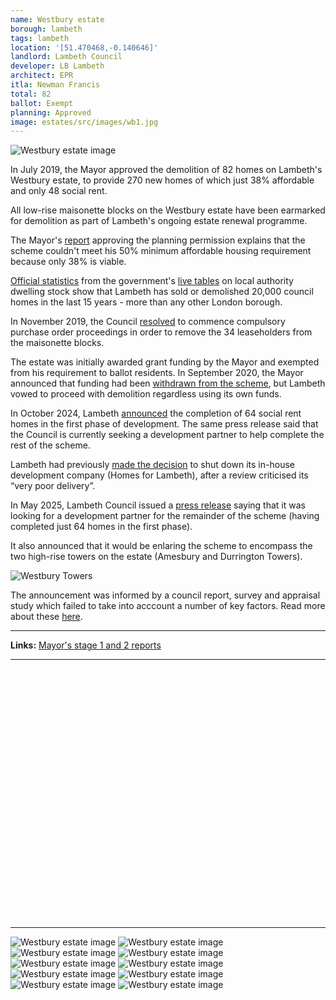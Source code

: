 ```yaml
---
name: Westbury estate 
borough: lambeth
tags: lambeth
location: '[51.470468,-0.140646]'
landlord: Lambeth Council
developer: LB Lambeth
architect: EPR
itla: Newman Francis
total: 82
ballot: Exempt
planning: Approved
image: estates/src/images/wb1.jpg
---
```

![Westbury estate image](src/images/wb1.jpg)

In July 2019, the Mayor approved the demolition of 82 homes on Lambeth's Westbury estate, to provide 270 new homes of which just 38% affordable and only 48 social rent.

All low-rise maisonette blocks on the Westbury estate have been earmarked for demolition as part of Lambeth's ongoing estate renewal programme.

The Mayor's [report](https://www.london.gov.uk/sites/default/files/public%3A//public%3A//PAWS/media_id_469670///westbury_estate_report.pdf) approving the planning permission explains that the scheme couldn't meet his 50% minimum affordable housing requirement because only 38% is viable. 

[Official statistics](https://www.gov.uk/government/uploads/system/uploads/attachment_data/file/674346/LT_116.xlsx) from the government's [live tables](https://www.gov.uk/government/statistical-data-sets/live-tables-on-dwelling-stock-including-vacants) on local authority dwelling stock show that Lambeth has sold or demolished 20,000 council homes in the last 15 years - more than any other London borough.

In November 2019, the Council [resolved](https://moderngov.lambeth.gov.uk/mgIssueHistoryHome.aspx?IId=56827&PlanId=831&RPID=0) to commence compulsory purchase order proceedings in order to remove the 34 leaseholders from the maisonette blocks.

The estate was initially awarded grant funding by the Mayor and exempted from his requirement to ballot residents. In September 2020, the Mayor announced that funding had been [withdrawn from the scheme](https://www.insidehousing.co.uk/news/news/gla-funding-withdrawn-for-three-major-council-estate-regeneration-schemes-68045), but Lambeth vowed to proceed with demolition regardless using its own funds.

In October 2024, Lambeth [announced](https://love.lambeth.gov.uk/lambeth-plans-for-westbury-estate-renewal-progresses/) the completion of 64 social rent homes in the first phase of development. The same press release said that the Council is currently seeking a development partner to help complete the rest of the scheme. 

Lambeth had previously [made the decision](https://www.insidehousing.co.uk/news/london-council-plans-to-deliver-at-least-500-new-homes-by-2030-85865) to shut down its in-house development company (Homes for Lambeth), after a review criticised its “very poor delivery”.

In May 2025, Lambeth Council issued a [press release](https://love.lambeth.gov.uk/lambeth-an-extra-300-new-homes-could-be-added-to-council-estate/) saying that it was looking for a development partner for the remainder of the scheme (having completed just 64 homes in the first phase). 

It also announced that it would be enlaring the scheme to encompass the two high-rise towers on the estate (Amesbury and Durrington Towers).

![Westbury Towers](https://love.lambeth.gov.uk/wp-content/uploads/2025/05/Westbury-Towers-e1746095951802.png)

The announcement was informed by a council report, survey and appraisal study which failed to take into acccount a number of key factors. Read more about these [here](https://estatewatch.london/blog/Westburyestate_blogpost/).

---

__Links:__
[Mayor's stage 1 and 2 reports](https://www.london.gov.uk/sites/default/files/public%3A//public%3A//PAWS/media_id_469670///westbury_estate_report.pdf)

---

<!------------THE CODE BELOW RENDERS THE MAP - DO NOT EDIT! ---------------------------->

<div id="map" style="width: 100%; height: 400px;"></div>

<script>
  var map = L.map('map').setView({{ location }}, 13);
  L.tileLayer('https://tile.openstreetmap.org/{z}/{x}/{y}.png', {
  maxZoom: 19,
attribution: '&copy; <a href="http://www.openstreetmap.org/copyright">OpenStreetMap</a>'
}).addTo(map);
var circle = L.circle({{ location }}, {
    color: 'red',
    fillColor: '#f03',
    fillOpacity: 0.5,
    radius: 500
}).addTo(map);
</script>

---

 ![Westbury estate image](src/images/wb2.jpg)
  ![Westbury estate image](src/images/wb3.jpg)
  ![Westbury estate image](src/images/wb4.jpg)
  ![Westbury estate image](src/images/wb5.jpg)
  ![Westbury estate image](src/images/wb6.jpg)
  ![Westbury estate image](src/images/wb7.jpg)
  ![Westbury estate image](src/images/wb8.jpg)
  ![Westbury estate image](src/images/wb9.jpg)
  ![Westbury estate image](src/images/wb10.jpg)
  ![Westbury estate image](src/images/wb11.jpg)


